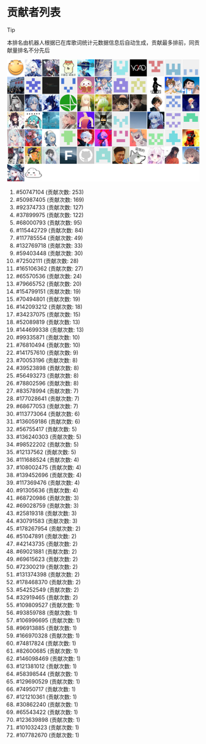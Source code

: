 # 贡献者列表

> [!TIP]
> 本排名由机器人根据已在库歌词统计元数据信息后自动生成，贡献最多排前，同贡献量排名不分先后

![贡献者头像画廊](./CONTRIBUTORS.svg)

1. #50747104 (贡献次数: 253)
2. #50987405 (贡献次数: 169)
3. #92374733 (贡献次数: 127)
4. #37899975 (贡献次数: 122)
5. #68000793 (贡献次数: 95)
6. #115442729 (贡献次数: 84)
7. #117785554 (贡献次数: 49)
8. #132769718 (贡献次数: 33)
9. #59403448 (贡献次数: 30)
10. #72502111 (贡献次数: 28)
11. #165106362 (贡献次数: 27)
12. #65570536 (贡献次数: 24)
13. #79665752 (贡献次数: 20)
14. #154799151 (贡献次数: 19)
15. #70494801 (贡献次数: 19)
16. #142093212 (贡献次数: 18)
17. #34237075 (贡献次数: 15)
18. #52089819 (贡献次数: 13)
19. #144699338 (贡献次数: 13)
20. #99335871 (贡献次数: 10)
21. #76810494 (贡献次数: 10)
22. #141757610 (贡献次数: 9)
23. #70053196 (贡献次数: 8)
24. #39523898 (贡献次数: 8)
25. #56493273 (贡献次数: 8)
26. #78802596 (贡献次数: 8)
27. #83578994 (贡献次数: 7)
28. #177028641 (贡献次数: 7)
29. #68677053 (贡献次数: 7)
30. #113773064 (贡献次数: 6)
31. #136059186 (贡献次数: 6)
32. #56755417 (贡献次数: 5)
33. #136240303 (贡献次数: 5)
34. #98522202 (贡献次数: 5)
35. #12137562 (贡献次数: 5)
36. #111688524 (贡献次数: 4)
37. #108002475 (贡献次数: 4)
38. #139452696 (贡献次数: 4)
39. #117369476 (贡献次数: 4)
40. #91305636 (贡献次数: 4)
41. #68720986 (贡献次数: 3)
42. #69028759 (贡献次数: 3)
43. #25819318 (贡献次数: 3)
44. #30791583 (贡献次数: 3)
45. #178267954 (贡献次数: 2)
46. #51047891 (贡献次数: 2)
47. #42143735 (贡献次数: 2)
48. #69021881 (贡献次数: 2)
49. #69615623 (贡献次数: 2)
50. #72300219 (贡献次数: 2)
51. #131374398 (贡献次数: 2)
52. #178468370 (贡献次数: 2)
53. #54252549 (贡献次数: 2)
54. #32919465 (贡献次数: 2)
55. #109809527 (贡献次数: 1)
56. #93859788 (贡献次数: 1)
57. #106996695 (贡献次数: 1)
58. #96913885 (贡献次数: 1)
59. #166970328 (贡献次数: 1)
60. #74817824 (贡献次数: 1)
61. #82600685 (贡献次数: 1)
62. #146098469 (贡献次数: 1)
63. #121381012 (贡献次数: 1)
64. #58398544 (贡献次数: 1)
65. #129690529 (贡献次数: 1)
66. #74950717 (贡献次数: 1)
67. #121210361 (贡献次数: 1)
68. #30862240 (贡献次数: 1)
69. #65543422 (贡献次数: 1)
70. #123639898 (贡献次数: 1)
71. #101032423 (贡献次数: 1)
72. #107782670 (贡献次数: 1)
